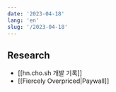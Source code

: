 ```yaml
---
date: '2023-04-18'
lang: 'en'
slug: '/2023-04-18'
---
```


## Research

- [[hn.cho.sh 개발 기록]]
- [[Fiercely Overpriced|Paywall]]

